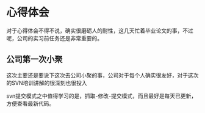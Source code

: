 # 心得体会

对于心得体会不得不说，确实很磨砺人的耐性，这几天忙着毕业论文的事，不过呢，公司的实习前任务还是非常重要的。

## 公司第一次小聚

这次主要还是要说下这次去公司小聚的事，公司对于每个人确实很友好，对于这次的SVN培训讲解的很深刻也很投入

svn提交模式之中值得学习的是，抓取-修改-提交模式，而且最好是每天已更新，方便查看最新代码。
